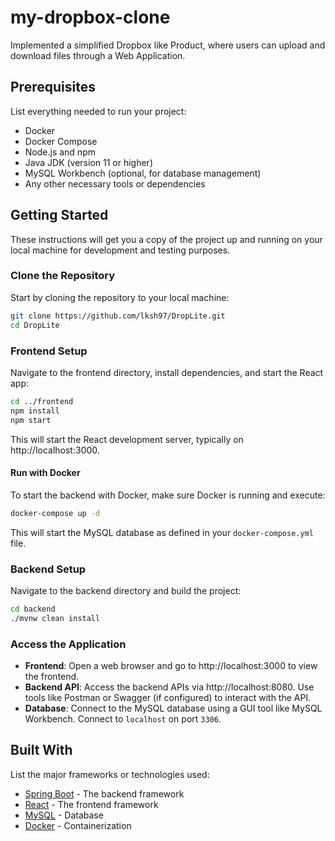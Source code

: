 # my-dropbox-clone
Implemented a simplified Dropbox like Product, where users can upload and download files through a Web Application.

## Prerequisites
List everything needed to run your project:
- Docker
- Docker Compose
- Node.js and npm
- Java JDK (version 11 or higher)
- MySQL Workbench (optional, for database management)
- Any other necessary tools or dependencies

## Getting Started
These instructions will get you a copy of the project up and running on your local machine for development and testing purposes.

### Clone the Repository
Start by cloning the repository to your local machine:
```bash
git clone https://github.com/lksh97/DropLite.git
cd DropLite
```

### Frontend Setup
Navigate to the frontend directory, install dependencies, and start the React app:
```bash
cd ../frontend
npm install
npm start
```
This will start the React development server, typically on http://localhost:3000.

#### Run with Docker
To start the backend with Docker, make sure Docker is running and execute:
```bash
docker-compose up -d
```
This will start the MySQL database as defined in your `docker-compose.yml` file.

### Backend Setup
Navigate to the backend directory and build the project:
```bash
cd backend
./mvnw clean install
```

### Access the Application
- **Frontend**: Open a web browser and go to http://localhost:3000 to view the frontend.
- **Backend API**: Access the backend APIs via http://localhost:8080. Use tools like Postman or Swagger (if configured) to interact with the API.
- **Database**: Connect to the MySQL database using a GUI tool like MySQL Workbench. Connect to `localhost` on port `3306`.

## Built With
List the major frameworks or technologies used:
- [Spring Boot](https://spring.io/projects/spring-boot) - The backend framework
- [React](https://reactjs.org/) - The frontend framework
- [MySQL](https://www.mysql.com/) - Database
- [Docker](https://www.docker.com/) - Containerization